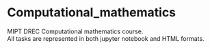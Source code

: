 # Computational_mathematics
MIPT DREC Computational mathematics course.<br>
All tasks are represented in both jupyter notebook and HTML formats.<br>
